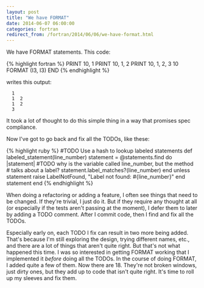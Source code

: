 ```yaml
---
layout: post
title: "We have FORMAT"
date: 2014-06-07 06:00:00
categories: fortran
redirect_from: /fortran/2014/06/06/we-have-format.html
---
```


We have FORMAT statements.  This code:

{% highlight fortran %}
      PRINT 10, 1
      PRINT 10, 1, 2
      PRINT 10, 1, 2, 3
 10   FORMAT (I3, I3)
      END
{% endhighlight %}

writes this output:

      1
      1  2
      1  2
      3

It took a lot of thought to do this simple thing in a way that
promises spec compliance.

Now I've got to go back and fix all the TODOs, like these:

{% highlight ruby %}
    #TODO Use a hash to lookup labeled statements
    def labeled_statement(line_number)
      statement = @statements.find do |statement|
        #TODO why is the variable called line_number, but the method
        #     talks about a label?
        statement.label_matches?(line_number)
      end
      unless statement
        raise LabelNotFound, "Label not found: #{line_number}"
      end
      statement
    end
{% endhighlight %}

When doing a refactoring or adding a feature, I often see things that
need to be changed.  If they're trivial, I just do it.  But if they
require any thought at all (or especially if the tests aren't passing
at the moment), I defer them to later by adding a TODO comment.  After
I commit code, then I find and fix all the TODOs.

Especially early on, each TODO I fix can result in two more being
added.  That's because I'm still exploring the design, trying
different names, etc., and there are a lot of things that aren't quite
right.  But that's not what happened this time.  I was so interested
in getting FORMAT working that I implemented it _before_ doing all the
TODOs.  In the course of doing FORMAT, I added quite a few of them.
Now there are 18.  They're not broken windows, just dirty ones, but
they add up to code that isn't quite right.  It's time to roll up my
sleeves and fix them.
